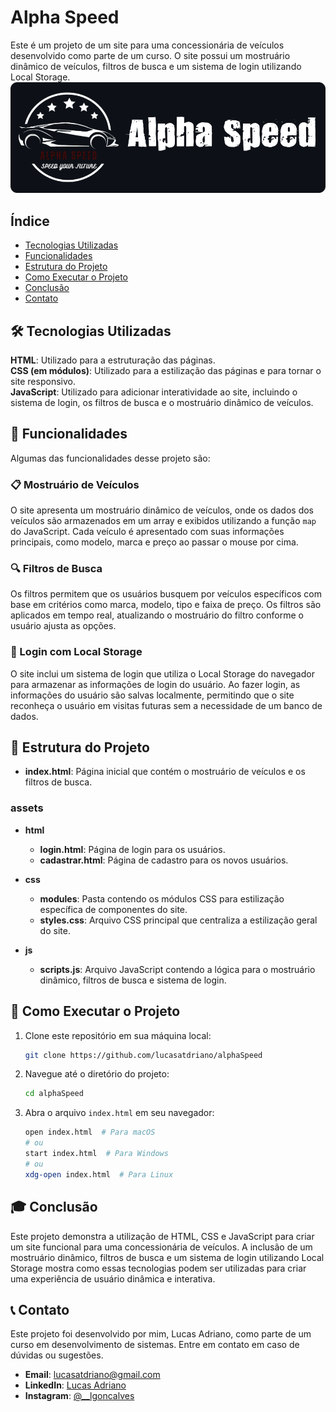 # Alpha Speed
Este é um projeto de um site para uma concessionária de veículos desenvolvido como parte de um curso. O site possui um mostruário dinâmico de veículos, filtros de busca e um sistema de login utilizando Local Storage.
![Logo da Alpha Speed](assets/images/logoReadMe.png)

## Índice
- [Tecnologias Utilizadas](#️-tecnologias-utilizadas)<br />
- [Funcionalidades](#️-funcionalidades)<br />
- [Estrutura do Projeto](-#️estrutura-do-projeto)<br />
- [Como Executar o Projeto](#️-como-executar-o-projeto)<br />
- [Conclusão](#️-conclusão)<br />
- [Contato](#️-contato)<br />

## 🛠️ Tecnologias Utilizadas
**HTML**: Utilizado para a estruturação das páginas.  
**CSS (em módulos)**: Utilizado para a estilização das páginas e para tornar o site responsivo.  
**JavaScript**: Utilizado para adicionar interatividade ao site, incluindo o sistema de login, os filtros de busca e o mostruário dinâmico de veículos.

## 🚀 Funcionalidades
Algumas das funcionalidades desse projeto são: 

### 📋 Mostruário de Veículos
O site apresenta um mostruário dinâmico de veículos, onde os dados dos veículos são armazenados em um array e exibidos utilizando a função `map` do JavaScript. Cada veículo é apresentado com suas informações principais, como modelo, marca e preço ao passar o mouse por cima.

### 🔍 Filtros de Busca
Os filtros permitem que os usuários busquem por veículos específicos com base em critérios como marca, modelo, tipo e faixa de preço. Os filtros são aplicados em tempo real, atualizando o mostruário do filtro conforme o usuário ajusta as opções.

### 🔑 Login com Local Storage
O site inclui um sistema de login que utiliza o Local Storage do navegador para armazenar as informações de login do usuário. Ao fazer login, as informações do usuário são salvas localmente, permitindo que o site reconheça o usuário em visitas futuras sem a necessidade de um banco de dados.

## 📁 Estrutura do Projeto

- **index.html**: Página inicial que contém o mostruário de veículos e os filtros de busca.

### assets
- **html**
  - **login.html**: Página de login para os usuários.
  - **cadastrar.html**: Página de cadastro para os novos usuários.

- **css**
  - **modules**: Pasta contendo os módulos CSS para estilização específica de componentes do site.
  - **styles.css**: Arquivo CSS principal que centraliza a estilização geral do site.

- **js**
  - **scripts.js**: Arquivo JavaScript contendo a lógica para o mostruário dinâmico, filtros de busca e sistema de login.

## 📝 Como Executar o Projeto

1. Clone este repositório em sua máquina local:
    ```bash
    git clone https://github.com/lucasatdriano/alphaSpeed
    ```

2. Navegue até o diretório do projeto:
    ```bash
    cd alphaSpeed
    ```

3. Abra o arquivo `index.html` em seu navegador:
    ```bash
    open index.html  # Para macOS
    # ou
    start index.html  # Para Windows
    # ou
    xdg-open index.html  # Para Linux
    ```

## 🎓 Conclusão
Este projeto demonstra a utilização de HTML, CSS e JavaScript para criar um site funcional para uma concessionária de veículos. A inclusão de um mostruário dinâmico, filtros de busca e um sistema de login utilizando Local Storage mostra como essas tecnologias podem ser utilizadas para criar uma experiência de usuário dinâmica e interativa.

## 📞 Contato
Este projeto foi desenvolvido por mim, Lucas Adriano, como parte de um curso em desenvolvimento de sistemas. Entre em contato em caso de dúvidas ou sugestões.

- **Email**: [lucasatdriano@gmail.com](mailto:lucasatdriano@gmail.com)
- **LinkedIn**: [Lucas Adriano](https://linkedin.com/in/lucas-adriano-037003278/)
- **Instagram**: [@__lgoncalves](https://instagram.com/__lgoncalves/)

